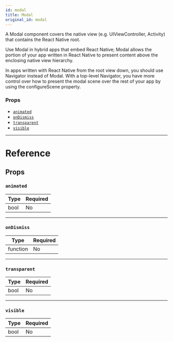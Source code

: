 ```yaml
---
id: modal
title: Modal
original_id: modal
---
```


A Modal component covers the native view (e.g. UIViewController, Activity) that contains the React Native root.

Use Modal in hybrid apps that embed React Native; Modal allows the portion of your app written in React Native to present content above the enclosing native view hierarchy.

In apps written with React Native from the root view down, you should use Navigator instead of Modal. With a top-level Navigator, you have more control over how to present the modal scene over the rest of your app by using the configureScene property.

### Props

- [`animated`](modal.md#animated)
- [`onDismiss`](modal.md#ondismiss)
- [`transparent`](modal.md#transparent)
- [`visible`](modal.md#visible)

---

# Reference

## Props

### `animated`

| Type | Required |
| ---- | -------- |
| bool | No       |

---

### `onDismiss`

| Type     | Required |
| -------- | -------- |
| function | No       |

---

### `transparent`

| Type | Required |
| ---- | -------- |
| bool | No       |

---

### `visible`

| Type | Required |
| ---- | -------- |
| bool | No       |

